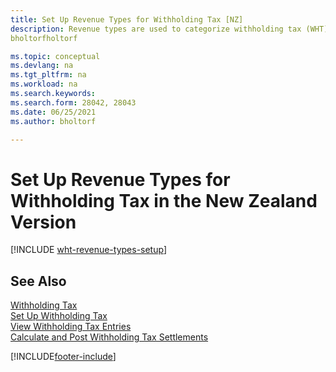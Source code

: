 ```yaml
---
title: Set Up Revenue Types for Withholding Tax [NZ]
description: Revenue types are used to categorize withholding tax (WHT) entries and are used for WHT certificates in the New Zealand version.
bholtorfholtorf

ms.topic: conceptual
ms.devlang: na
ms.tgt_pltfrm: na
ms.workload: na
ms.search.keywords:
ms.search.form: 28042, 28043
ms.date: 06/25/2021
ms.author: bholtorf

---
```

# Set Up Revenue Types for Withholding Tax in the New Zealand Version

[!INCLUDE [wht-revenue-types-setup](../includes/AUNZ/wht-revenue-types-setup.md)]

## See Also

[Withholding Tax](withholding-tax.md)   
[Set Up Withholding Tax](how-to-set-up-withholding-tax.md)   
[View Withholding Tax Entries](how-to-view-withholding-tax-entries.md)   
[Calculate and Post Withholding Tax Settlements](how-to-calculate-and-post-withholding-tax-settlements.md)


[!INCLUDE[footer-include](../../includes/footer-banner.md)]